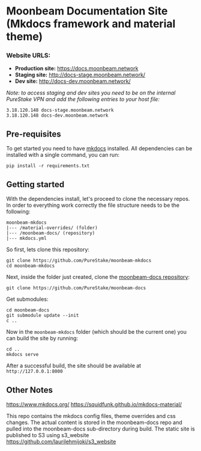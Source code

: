 # Moonbeam Documentation Site (Mkdocs framework and material theme)

### Website URLS:

- **Production site:** https://docs.moonbeam.network
- **Staging site:** http://docs-stage.moonbeam.network/
- **Dev site:** http://docs-dev.moonbeam.network/

_Note: to access staging and dev sites you need to be on the internal PureStake VPN and add the following entries to your host file:_

```
3.18.120.148 docs-stage.moonbeam.network
3.18.120.148 docs-dev.moonbeam.network
```

## Pre-requisites

To get started you need to have [mkdocs](https://www.mkdocs.org/) installed. All dependencies can be installed with a single command, you can run:

```
pip install -r requirements.txt
```


## Getting started

With the dependencies install, let's proceed to clone the necessary repos. In order to everything work correctly the file structure needs to be the following:

```
moonbeam-mkdocs
|--- /material-overrides/ (folder)
|--- /moonbeam-docs/ (repository)
|--- mkdocs.yml
```

So first, lets clone this repository:

```
git clone https://github.com/PureStake/moonbeam-mkdocs
cd moonbeam-mkdocs
```

Next, inside the folder just created, clone the [moonbeam-docs repository](https://github.com/PureStake/moonbeam-docs):

```
git clone https://github.com/PureStake/moonbeam-docs
```

Get submodules: 

```
cd moonbeam-docs
git submodule update --init
c ..
```

Now in the `moonbeam-mkdocs` folder (which should be the current one) you can build the site by running:

```
cd ..
mkdocs serve
```

After a successful build, the site should be available at `http://127.0.0.1:8000`

## Other Notes

https://www.mkdocs.org/
https://squidfunk.github.io/mkdocs-material/

This repo contains the mkdocs config files, theme overrides and css changes.
The actual content is stored in the moonbeam-docs repo and pulled into the moonbeam-docs sub-directory during build.
The static site is published to S3 using s3_website https://github.com/laurilehmijoki/s3_website
